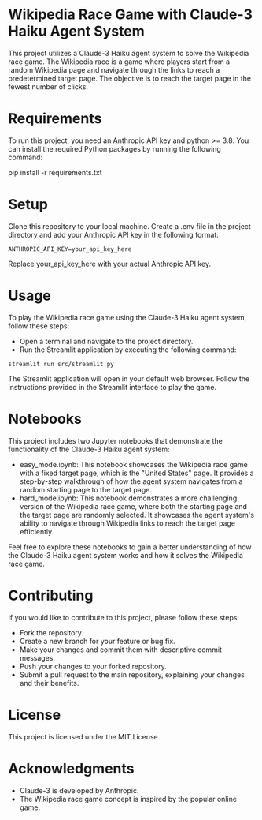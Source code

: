 # Wikipedia Race Game with Claude-3 Haiku Agent System
This project utilizes a Claude-3 Haiku agent system to solve the Wikipedia race game. The Wikipedia race is a game where players start from a random Wikipedia page and navigate through the links to reach a predetermined target page. The objective is to reach the target page in the fewest number of clicks.

# Requirements
To run this project, you need an Anthropic API key and python >= 3.8.
You can install the required Python packages by running the following command:

pip install -r requirements.txt

# Setup
Clone this repository to your local machine.
Create a .env file in the project directory and add your Anthropic API key in the following format:

```
ANTHROPIC_API_KEY=your_api_key_here
```

Replace your_api_key_here with your actual Anthropic API key.

# Usage
To play the Wikipedia race game using the Claude-3 Haiku agent system, follow these steps:

- Open a terminal and navigate to the project directory.
- Run the Streamlit application by executing the following command:

```
streamlit run src/streamlit.py
```

The Streamlit application will open in your default web browser.
Follow the instructions provided in the Streamlit interface to play the game.

# Notebooks
This project includes two Jupyter notebooks that demonstrate the functionality of the Claude-3 Haiku agent system:

- easy_mode.ipynb: This notebook showcases the Wikipedia race game with a fixed target page, which is the "United States" page. It provides a step-by-step walkthrough of how the agent system navigates from a random starting page to the target page.
- hard_mode.ipynb: This notebook demonstrates a more challenging version of the Wikipedia race game, where both the starting page and the target page are randomly selected. It showcases the agent system's ability to navigate through Wikipedia links to reach the target page efficiently.

Feel free to explore these notebooks to gain a better understanding of how the Claude-3 Haiku agent system works and how it solves the Wikipedia race game.

# Contributing
If you would like to contribute to this project, please follow these steps:
- Fork the repository.
- Create a new branch for your feature or bug fix.
- Make your changes and commit them with descriptive commit messages.
- Push your changes to your forked repository.
- Submit a pull request to the main repository, explaining your changes and their benefits.

# License
This project is licensed under the MIT License.

# Acknowledgments
- Claude-3 is developed by Anthropic.
- The Wikipedia race game concept is inspired by the popular online game.
